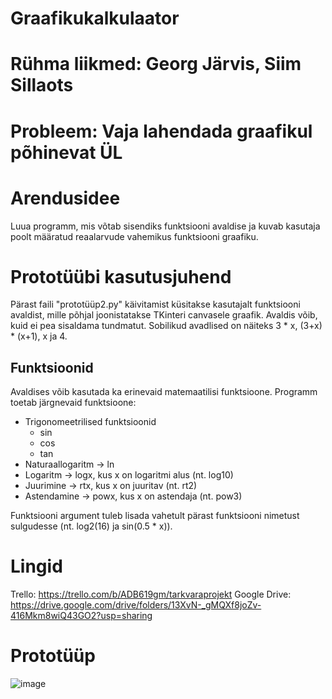 # Graafikukalkulaator

# Rühma liikmed: Georg Järvis, Siim Sillaots
# Probleem: Vaja lahendada graafikul põhinevat ÜL

# Arendusidee
Luua programm, mis võtab sisendiks funktsiooni avaldise ja kuvab kasutaja poolt määratud reaalarvude vahemikus funktsiooni graafiku.

# Prototüübi kasutusjuhend
Pärast faili "prototüüp2.py" käivitamist küsitakse kasutajalt funktsiooni avaldist, mille põhjal joonistatakse TKinteri canvasele graafik. Avaldis võib, kuid ei pea sisaldama tundmatut. Sobilikud avadlised on näiteks 3 * x, (3+x) * (x+1), x ja 4.
## Funktsioonid
Avaldises võib kasutada ka erinevaid matemaatilisi funktsioone. Programm toetab järgnevaid funktsioone:
- Trigonomeetrilised funktsioonid
  - sin
  - cos
  - tan
- Naturaallogaritm -> ln
- Logaritm -> logx, kus x on logaritmi alus (nt. log10)
- Juurimine -> rtx, kus x on juuritav (nt. rt2)
- Astendamine -> powx, kus x on astendaja (nt. pow3)

Funktsiooni argument tuleb lisada vahetult pärast funktsiooni nimetust sulgudesse (nt. log2(16) ja sin(0.5 * x)).

# Lingid
Trello: https://trello.com/b/ADB619gm/tarkvaraprojekt
Google Drive: https://drive.google.com/drive/folders/13XvN-_gMQXf8joZv-416Mkm8wiQ43GO2?usp=sharing

# Prototüüp
![image](https://user-images.githubusercontent.com/112854111/189603438-b3f2f530-5554-46f0-83f2-30d606e50adc.png)
